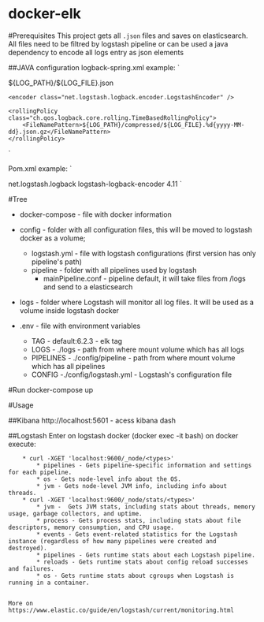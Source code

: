 # docker-elk

#Prerequisites
This project gets all `.json` files and saves on elasticsearch. All files need to be filtred by logstash pipeline or can be used a java dependency to encode all logs entry as json elements


##JAVA configuration
logback-spring.xml example:
` 
<!--This appender will save all records as LOG_FILE.json-->
<appender name="jsonAppender" class="ch.qos.logback.core.rolling.RollingFileAppender">
    <File>${LOG_PATH}/${LOG_FILE}.json</File>

    <encoder class="net.logstash.logback.encoder.LogstashEncoder" />

    <rollingPolicy class="ch.qos.logback.core.rolling.TimeBasedRollingPolicy">
        <FileNamePattern>${LOG_PATH}/compressed/${LOG_FILE}.%d{yyyy-MM-dd}.json.gz</FileNamePattern>
    </rollingPolicy>
</appender>
`

Pom.xml example:
`
<!-- logstash logback - encoder to json log-->
<dependency>
	<groupId>net.logstash.logback</groupId>
	<artifactId>logstash-logback-encoder</artifactId>
	<version>4.11</version>
</dependency>
`

#Tree

* docker-compose - file with docker information


* config - folder with all configuration files, this will be moved to logstash docker as a volume;
	
	* logstash.yml - file with logstash configurations (first version has only pipeline's path)
	* pipeline  - folder with all pipelines used by logstash
		* mainPipeline.conf - pipeline default, it will take files from /logs and send to a elasticsearch

* logs - folder where Logstash will monitor all log files. It will be used as a volume inside logstash docker


* .env - file with environment variables
	* TAG - default:6.2.3 			- elk tag
	* LOGS - ./logs 				- path from where mount volume which has all logs
	* PIPELINES - ./config/pipeline - path from where mount volume which has all pipelines
	* CONFIG -./config/logstash.yml - Logstash's configuration file

#Run
	docker-compose up


#Usage
	
##Kibana
	http://localhost:5601 - acess kibana dash

##Logstash
	Enter on logstash docker (docker exec -it <logstashID> bash)
	on docker execute:
		
		* curl -XGET 'localhost:9600/_node/<types>'   
			* pipelines - Gets pipeline-specific information and settings for each pipeline.
			* os - Gets node-level info about the OS.
			* jvm - Gets node-level JVM info, including info about threads.
		* curl -XGET 'localhost:9600/_node/stats/<types>'
			* jvm -  Gets JVM stats, including stats about threads, memory usage, garbage collectors, and uptime.
			* process - Gets process stats, including stats about file descriptors, memory consumption, and CPU usage.
			* events - Gets event-related statistics for the Logstash instance (regardless of how many pipelines were created and destroyed).
			* pipelines - Gets runtime stats about each Logstash pipeline.
			* reloads - Gets runtime stats about config reload successes and failures.
			* os - Gets runtime stats about cgroups when Logstash is running in a container.


	More on https://www.elastic.co/guide/en/logstash/current/monitoring.html

